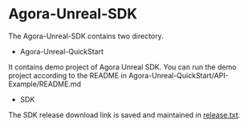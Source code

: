 # Agora-Unreal-SDK

The Agora-Unreal-SDK contains two directory.

- Agora-Unreal-QuickStart

It contains demo project of Agora Unreal SDK.
You can run the demo project according to the README in Agora-Unreal-QuickStart/API-Example/README.md


- SDK

The SDK release download link is saved and maintained in [release.txt](SDK/release.txt).

